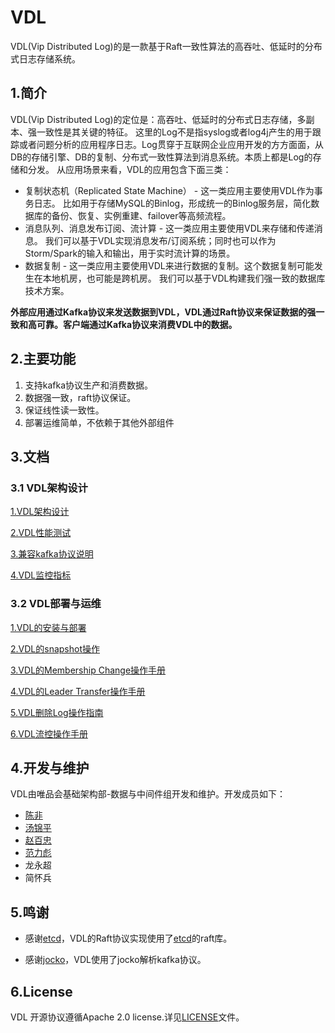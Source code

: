# VDL
VDL(Vip Distributed Log)的是一款基于Raft一致性算法的高吞吐、低延时的分布式日志存储系统。

## 1.简介

VDL(Vip Distributed Log)的定位是：高吞吐、低延时的分布式日志存储，多副本、强一致性是其关键的特征。
这里的Log不是指syslog或者log4j产生的用于跟踪或者问题分析的应用程序日志。Log贯穿于互联网企业应用开发的方方面面，从DB的存储引擎、DB的复制、分布式一致性算法到消息系统。本质上都是Log的存储和分发。
从应用场景来看，VDL的应用包含下面三类：

* 复制状态机（Replicated State Machine） - 这一类应用主要使用VDL作为事务日志。
比如用于存储MySQL的Binlog，形成统一的Binlog服务层，简化数据库的备份、恢复、实例重建、failover等高频流程。
* 消息队列、消息发布订阅、流计算 - 这一类应用主要使用VDL来存储和传递消息。
我们可以基于VDL实现消息发布/订阅系统；同时也可以作为Storm/Spark的输入和输出，用于实时流计算的场景。
* 数据复制 - 这一类应用主要使用VDL来进行数据的复制。这个数据复制可能发生在本地机房，也可能是跨机房。
我们可以基于VDL构建我们强一致的数据库技术方案。

**外部应用通过Kafka协议来发送数据到VDL，VDL通过Raft协议来保证数据的强一致和高可靠。客户端通过Kafka协议来消费VDL中的数据。**

## 2.主要功能

1. 支持kafka协议生产和消费数据。
2. 数据强一致，raft协议保证。
3. 保证线性读一致性。
4. 部署运维简单，不依赖于其他外部组件

## 3.文档

### 3.1 VDL架构设计

[1.VDL架构设计](./docs/vdl_architecture.md)

[2.VDL性能测试](./docs/vdl_test.md)

[3.兼容kafka协议说明](./docs/kafka_protocol.md)

[4.VDL监控指标](./docs/vdl_metrics.md)

### 3.2 VDL部署与运维

[1.VDL的安装与部署](./docs/install_and_depoy.md)

[2.VDL的snapshot操作](./docs/snapshot_manual.md)

[3.VDL的Membership Change操作手册](./docs/member_ship_change.md)

[4.VDL的Leader Transfer操作手册](./docs/leader_transfer.md)

[5.VDL删除Log操作指南](./docs/delete_segment.md)

[6.VDL流控操作手册](./docs/flow_control.md)

## 4.开发与维护

VDL由唯品会基础架构部-数据与中间件组开发和维护。开发成员如下：

- [陈非](https://github.com/flike)
- [汤锦平](https://github.com/tom-tangjp)
- [赵百忠](https://github.com/firnsan)
- [范力彪](https://github.com/libiaofan)
- 龙永超
- 简怀兵

## 5.鸣谢

- 感谢[etcd](https://github.com/etcd-io/etcd)，VDL的Raft协议实现使用了[etcd](https://github.com/etcd-io/etcd)的raft库。

- 感谢[jocko](https://github.com/travisjeffery/jocko)，VDL使用了jocko解析kafka协议。


## 6.License

VDL 开源协议遵循Apache 2.0 license.详见[LICENSE](./LICENSE)文件。
